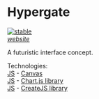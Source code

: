 Hypergate
=============
[![stable](http://badges.github.io/stability-badges/dist/stable.svg)](http://github.com/badges/stability-badges) <br>
[*website*](http://hypergate.eric.hosting/) <br>

A futuristic interface concept. <br>

Technologies: <br>
[JS](https://en.wikipedia.org/wiki/JavaScript) - [Canvas](https://en.wikipedia.org/wiki/Canvas_element) <br>
[JS](https://en.wikipedia.org/wiki/JavaScript) - [Chart.js library](http://www.chartjs.org/) <br>
[JS](https://en.wikipedia.org/wiki/JavaScript) - [CreateJS library](http://www.createjs.com/) <br>

